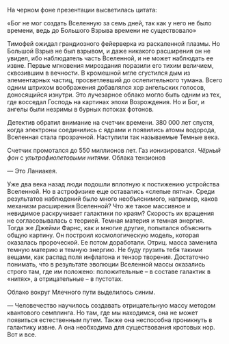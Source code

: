 На черном фоне презентации высветилась цитата:

«Бог не мог создать Вселенную за семь дней, так как у него не было времени, ведь до Большого Взрыва времени не существовало»

Тимофей ожидал грандиозного фейерверка из раскаленной плазмы. Но Большой Взрыв не был взрывом, и даже никакого расширения он не увидел, ибо наблюдатель часть Вселенной, и не может наблюдать ее извне.  Первые мгновения мироздания поразили его тихим величием, сквозившим в вечности. В кромешной мгле сгустился дым из элементарных частиц, просветлевший до ослепительного тумана. Всего одним штрихом воображения добавлялся хор ангельских голосов, доносящийся изнутри. Это лучезарное облако могло быть одним из тех, где восседал Господь на картинах эпохи Возрождения. Но и Бог, и ангелы были незримы в бурных потоках фотонов.

Детектив обратил внимание на счетчик времени.
380 000 лет спустя, когда электроны соединились с ядрами и появились атомы водорода, Вселенная стала прозрачной. Наступили так называемые Темные века.

Счетчик промотался до 550 миллионов лет. Газ ионизировался. _Чёрный фон_ с _ультрафиолетовыми нитями_. Облака тензионов

— Это Ланиакея. 

Уже два века назад люди подошли вплотную к постижению устройства Вселенной. Но в астрофизике еще оставались «слепые пятна». Среди результатов наблюдений было много необъяснимого, например, каков механизм расширения Вселенной? Что же такое массивное и невидимое раскручивает галактики по краям? Скорость их вращения не согласовывалась с теорией.  Темная материя и темная энергия. Тогда же Джейми Фарнс, как и многие другие, попытался объяснить общую картину. Он построил космологическую модель, которая оказалась пророческой. Ее потом доработали. Отриц. масса заменила темную материю и темную энергию. Не буду грузить тебя такими вещами, как распад поля инфлатона и тензор творения. Достаточно понимать, что в результате эволюции Вселенной массы оказались строго там, где им положено: положительные – в составе галактик в «нитях», а отрицательные – в пустотах. 

Облако вокруг Млечного пути выделилось синим.

— Человечество научилось создавать отрицательную массу методом квантового семплинга. Но там, где мы находимся, она не может появиться естественным путем. Также она неспособна проникнуть в галактику извне. А она необходима для существования кротовых нор. Вот и все.

